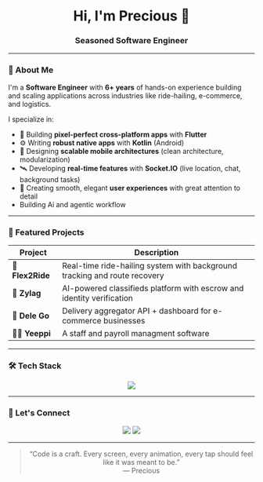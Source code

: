 
<!-- Name and title -->
<h1 align="center">Hi, I'm Precious 👋</h1>
<h3 align="center">Seasoned Software Engineer</h3>

---

### 🧠 About Me

I'm a **Software Engineer** with **6+ years** of hands-on experience building and scaling applications across industries like ride-hailing, e-commerce, and logistics.

I specialize in:
- 📱 Building **pixel-perfect cross-platform apps** with **Flutter**
- ⚙️ Writing **robust native apps** with **Kotlin** (Android)
- 🧠 Designing **scalable mobile architectures** (clean architecture, modularization)
- 🛰️ Developing **real-time features** with **Socket.IO** (live location, chat, background tasks)
- 🎨 Creating smooth, elegant **user experiences** with great attention to detail
- Building Ai and agentic workflow

---

### 🚀 Featured Projects

| Project | Description |
|--------|-------------|
| 🚕 **Flex2Ride** | Real-time ride-hailing system with background tracking and route recovery |
| 🛒 **Zylag** | AI-powered classifieds platform with escrow and identity verification |
| 🚚 **Dele Go** | Delivery aggregator API + dashboard for e-commerce businesses |
| 🧑‍💻 **Yeeppi** | A staff and payroll managment software |

---

### 🛠 Tech Stack

<p align="center">
  <img src="https://skillicons.dev/icons?i=dart,flutter,kotlin,nodejs,firebase,mongodb,nestjs,git,java" />
</p>

---

### 🤝 Let's Connect

<p align="center">
  <a href="mailto:venbrinosoftwaredeveloper@gmail.com"><img src="https://img.shields.io/badge/Gmail-EA4335?style=for-the-badge&logo=gmail&logoColor=white" /></a>
  <a href="https://twitter.com/precioustagy"><img src="https://img.shields.io/badge/Twitter-1DA1F2?style=for-the-badge&logo=twitter&logoColor=white" /></a>
</p>

---

<blockquote align="center">
  “Code is a craft. Every screen, every animation, every tap should feel like it was meant to be.”<br />
  — Precious
</blockquote>
